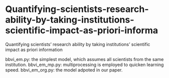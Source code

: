 # Quantifying-scientists-research-ability-by-taking-institutions-scientific-impact-as-priori-informa
Quantifying scientists’ research ability by taking institutions’ scientific impact as priori information

bbvi_em.py:     the simplest model, which assumes all scientists from the same institution.
bbvi_em_mp.py:  multiprocessing is employed to quicken learning speed.
bbvi_em_org.py: the model adpoted in our paper.
